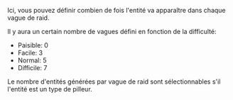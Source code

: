 Ici, vous pouvez définir combien de fois l'entité va apparaître dans chaque vague de raid.

Il y aura un certain nombre de vagues défini en fonction de la difficulté:

- Paisible: 0
- Facile: 3
- Normal: 5
- Difficile: 7

Le nombre d'entités générées par vague de raid sont sélectionnables s'il l'entité est un type de pilleur.
